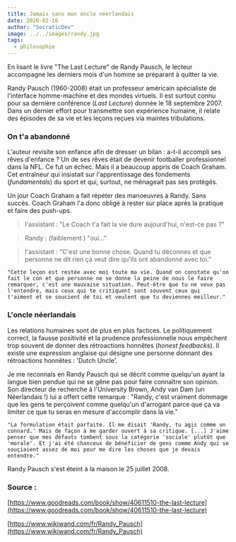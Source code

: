```yaml
---
title: Jamais sans mon oncle néerlandais
date: 2020-02-16
author: "SocraticDev"
image: ../../images/randy.jpg
tags:
  - philosophie
---
```

En lisant le livre "The Last Lecture" de Randy Pausch, le lecteur accompagne les derniers mois d'un homme se préparant à quitter la vie.

Randy Pausch (1960-2008) était un professeur américain spécialiste
de l'interface homme-machine et des mondes virtuels. Il est surtout connu pour
sa dernière conférence (_Last Lecture_) donnée le 18 septembre 2007. Dans un dernier
effort pour transmettre son expérience humaine, il relate des épisodes de sa vie et
les leçons reçues via maintes tribulations.

### On t'a abandonné

L'auteur revisite son enfance afin de dresser un bilan : a-t-il accompli ses rêves d'enfance ?
Un de ses rêves était de devenir footballer professionnel dans la NFL. Ce fut un échec. Mais il a beaucoup appris de Coach Graham. Cet entraîneur qui insistait sur l'apprentissage des fondements (_fundamentals_) du sport et qui,
surtout, ne ménageait pas ses protégés.

Un jour Coach Graham a fait répéter des manoeuvres à Randy. Sans succès. Coach Graham l'a donc obligé
à rester sur place après la pratique et faire des push-ups.

> l'assistant : "Le Coach t'a fait la vie dure aujourd'hui, n'est-ce pas ?"

> Randy : (faiblement ) "oui..."

> l'assistant : "C'est une bonne chose. Quand tu déconnes et que personne ne dit rien
ça veut dire qu'ils ont abandonné avec toi."

`` "Cette leçon est restée avec moi toute ma vie. Quand on constate qu'on fait le con et
que personne ne se donne la peine de nous le faire remarquer, c'est une mauvaise situation.
Peut-être que tu ne veux pas l'entendre, mais ceux qui te critiquent sont souvent ceux qui 
t'aiment et se soucient de toi et veulent que tu deviennes meilleur." ``

### L'oncle néerlandais

Les relations humaines sont de plus en plus factices. Le politiquement correct, la fausse positivité
et la prudence professionnelle nous empêchent trop souvent de donner des rétroactions honnêtes (_honest feedbacks_). Il existe une expression anglaise qui désigne une personne donnant des rétroactions honnêtes : 'Dutch Uncle'.

Je me reconnais en Randy Pausch qui se décrit comme quelqu'un ayant la langue bien pendue qui 
ne se gêne pas pour faire connaître son opinion. Son directeur de recherche à l'University Brown, 
Andy van Dam (un Néerlandais !) lui a offert cette remarque : "Randy, c'est vraiment dommage que
les gens te perçoivent comme quelqu'un d'arrogant parce que ça va limiter ce que tu
seras en mesure d'accomplir dans la vie."

`` "La formulation était parfaite. Il me disait 'Randy, tu agis comme un connard.' Mais de façon à me garder ouvert à sa critique. [...] J'aime penser que mes défauts tombent sous la catégorie 'sociale' plutôt que 'morale'. Et j'ai été chanceux de bénéficier de gens comme Andy qui se souçiaient assez de moi pour me dire les choses que je devais entendre." ``

Randy Pausch s'est éteint à la maison le 25 juillet 2008.

### Source :

[https://www.goodreads.com/book/show/40611510-the-last-lecture](https://www.goodreads.com/book/show/40611510-the-last-lecture)

[https://www.wikiwand.com/fr/Randy_Pausch](https://www.wikiwand.com/fr/Randy_Pausch)
